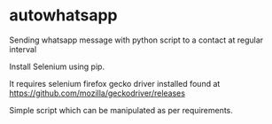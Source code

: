 # autowhatsapp
Sending whatsapp message with python script to a contact at regular interval

Install Selenium using pip.

It requires selenium firefox gecko driver installed found at https://github.com/mozilla/geckodriver/releases

Simple script which can be manipulated as per requirements.
